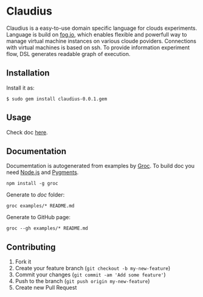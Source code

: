 # Claudius

Claudius is a easy-to-use domain specific language for clouds experiments. Language is build on [fog.io](http://fog.io), which enables flexible and powerfull way to manage virtual machine instances on various cloude poviders. Connections with virtual machines is based on ssh. To provide information experiment flow, DSL generates readable graph of execution.

## Installation


Install it as:

    $ sudo gem install claudius-0.0.1.gem

## Usage

Check doc [here](http://blostic.github.io/claudius).


## Documentation

Documemtation is autogenerated from examples by [Groc](https://github.com/nevir/groc).
To build doc you need [Node.js](http://nodejs.org/) and [Pygments](http://pygments.org/).

    npm install -g groc

Generate to *doc* folder:

    groc examples/* README.md

Generate to GitHub page:

    groc --gh examples/* README.md


## Contributing

1. Fork it
2. Create your feature branch (`git checkout -b my-new-feature`)
3. Commit your changes (`git commit -am 'Add some feature'`)
4. Push to the branch (`git push origin my-new-feature`)
5. Create new Pull Request

